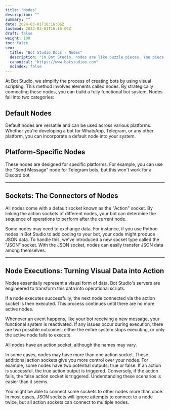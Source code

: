 ```yaml
---
title: "Nodes"
description: ""
summary: ""
date: 2024-03-01T16:16:06Z
lastmod: 2024-03-01T16:16:06Z
draft: false
weight: 100
toc: false
seo:
  title: "Bot Studio Docs - Nodes"
  description: "In Bot Studio, nodes are like puzzle pieces. You piece them together to easily create your robots. Click here to learn more."
  canonical: "https://www.botstudioo.com"
  noindex: false
---
```


At Bot Studio, we simplify the process of creating bots by using visual scripting. This method involves elements called nodes. By strategically connecting these nodes, you can build a fully functional bot system. Nodes fall into two categories:

## Default Nodes

Default nodes are versatile and can be used across various platforms. Whether you're developing a bot for WhatsApp, Telegram, or any other platform, you can incorporate a default node into your system.

## Platform-Specific Nodes

These nodes are designed for specific platforms. For example, you can use the "Send Message" node for Telegram bots, but this won't work for a Discord bot.

---

## Sockets: The Connectors of Nodes

All nodes come with a default socket known as the "Action" socket. By linking the action sockets of different nodes, your bot can determine the sequence of operations to perform after the current node.

Some nodes may need to exchange data. For instance, if you use Python nodes in Bot Studio to add coding to your bot, your code might produce JSON data. To handle this, we've introduced a new socket type called the "JSON" socket. With the JSON socket, nodes can easily transfer JSON data among themselves.

---

## Node Executions: Turning Visual Data into Action

Nodes essentially represent a visual form of data. Bot Studio's servers are engineered to transform this data into operational scripts.

If a node executes successfully, the next node connected via the action socket is then executed. This process continues until there are no more active nodes.

Whenever an event happens, like your bot receiving a new message, your functional system is reactivated. If any issues occur during execution, there are two possible outcomes: either the entire system stops executing, or only the active node fails to execute.

All nodes have an action socket, although the names may vary.

In some cases, nodes may have more than one action socket. These additional action sockets give you more control over your nodes. For example, some nodes have two potential outputs: true or false. If an action is successful, the true action output is triggered. Conversely, if the action fails, the false action socket is triggered. Understanding these scenarios is easier than it seems.

You might be able to connect some sockets to other nodes more than once. In most cases, JSON sockets will ignore attempts to connect to a node twice, but all action sockets can connect to multiple nodes.
